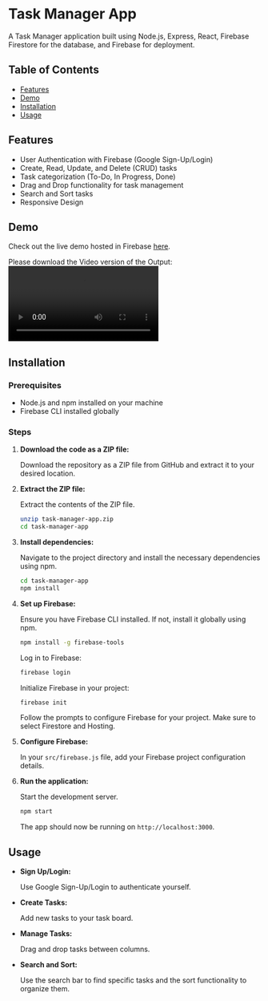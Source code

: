 # Task Manager App

A Task Manager application built using Node.js, Express, React, Firebase Firestore for the database, and Firebase for deployment.

## Table of Contents

- [Features](#features)
- [Demo](#demo)
- [Installation](#installation)
- [Usage](#usage)

## Features

- User Authentication with Firebase (Google Sign-Up/Login)
- Create, Read, Update, and Delete (CRUD) tasks
- Task categorization (To-Do, In Progress, Done)
- Drag and Drop functionality for task management
- Search and Sort tasks
- Responsive Design

## Demo

Check out the live demo hosted in Firebase [here](https://task-manager-app-fd207.web.app/sign-in).

Please download the Video version of the Output: ![Download Here](output.mp4)

## Installation

### Prerequisites

- Node.js and npm installed on your machine
- Firebase CLI installed globally

### Steps

1. **Download the code as a ZIP file:**

   Download the repository as a ZIP file from GitHub and extract it to your desired location.

2. **Extract the ZIP file:**

   Extract the contents of the ZIP file.

   ```bash
   unzip task-manager-app.zip
   cd task-manager-app
   ```

3. **Install dependencies:**

   Navigate to the project directory and install the necessary dependencies using npm.

   ```bash
   cd task-manager-app
   npm install
   ```

4. **Set up Firebase:**

   Ensure you have Firebase CLI installed. If not, install it globally using npm.

   ```bash
   npm install -g firebase-tools
   ```

   Log in to Firebase:

   ```bash
   firebase login
   ```

   Initialize Firebase in your project:

   ```bash
   firebase init
   ```

   Follow the prompts to configure Firebase for your project. Make sure to select Firestore and Hosting.

5. **Configure Firebase:**

   In your `src/firebase.js` file, add your Firebase project configuration details.

6. **Run the application:**

   Start the development server.

   ```bash
   npm start
   ```

   The app should now be running on `http://localhost:3000`.

## Usage

- **Sign Up/Login:**

  Use Google Sign-Up/Login to authenticate yourself.

- **Create Tasks:**

  Add new tasks to your task board.

- **Manage Tasks:**

  Drag and drop tasks between columns.

- **Search and Sort:**

  Use the search bar to find specific tasks and the sort functionality to organize them.
